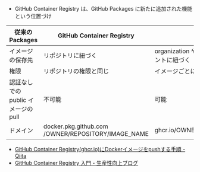 - GitHub Container Registry は、GitHub Packages に新たに追加された機能という位置づけ

| 従来の Packages | GitHub Container Registry |  |
| ---- | ---- | ---- |
| イメージの保存先 | リポジトリに紐づく | organization やユーザーアカウントに紐づく |
| 権限 | リポジトリの権限と同じ | イメージごとに設定できる |
| 認証なしでの public イメージの pull | 不可能 | 可能 |
| ドメイン | docker.pkg.github.com  <br>/OWNER/REPOSITORY/IMAGE_NAME | ghcr.io/OWNER/IMAGE_NAME |

- [GitHub Container Registry(ghcr.io)にDockerイメージをpushする手順 - Qiita](https://qiita.com/zembutsu/items/1effae6c39ceae3c3d0a)
- [GitHub Container Registry 入門 - 生産性向上ブログ](https://www.kaizenprogrammer.com/entry/2020/09/03/060236)
